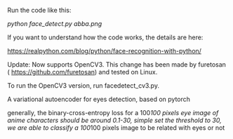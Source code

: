 Run the code like this:

*python face_detect.py abba.png*

If you want to understand how the code works, the details are here:

https://realpython.com/blog/python/face-recognition-with-python/


Update: Now supports OpenCV3. This change has been made by furetosan ( https://github.com/furetosan) and tested on Linux.

To run the OpenCV3 version, run facedetect_cv3.py.

A variational autoencoder for eyes detection, based on pytorch

generally, the binary-cross-entropy loss for a 100*100 pixels eye image of anime characters should be around 0.1-30, simple set the threshold to 30, we are able to classify a 100*100 pixels image to be related with eyes or not
